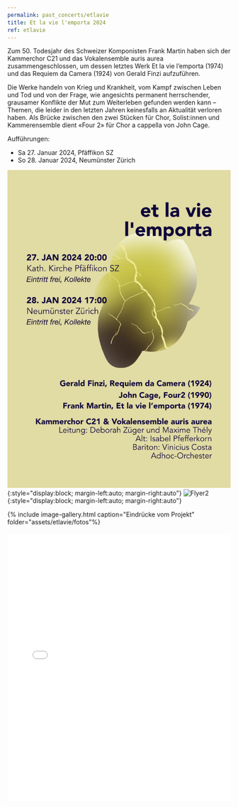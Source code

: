 ```yaml
---
permalink: past_concerts/etlavie
title: Et la vie l'emporta 2024
ref: etlavie
---
```



Zum 50. Todesjahr des Schweizer Komponisten Frank Martin haben sich der Kammerchor C21 und das Vokalensemble auris aurea zusammengeschlossen, um dessen letztes Werk Et la vie l’emporta (1974) und das Requiem da Camera (1924) von Gerald Finzi aufzuführen.

Die Werke handeln von Krieg und Krankheit, vom Kampf zwischen Leben und Tod und von der Frage, wie angesichts permanent herrschender, grausamer Konflikte der Mut zum Weiterleben gefunden werden kann – Themen, die leider in den letzten Jahren keinesfalls an Aktualität verloren haben. Als Brücke zwischen den zwei Stücken für Chor, Solist:innen und Kammerensemble dient «Four 2» für Chor a cappella von John Cage.


Aufführungen:
- Sa 27. Januar 2024, Pfäffikon SZ
- So 28. Januar 2024, Neumünster Zürich

![Flyer1](/assets/etlavie/FlyerEtlavie-0.png){:style="display:block; margin-left:auto; margin-right:auto"}
![Flyer2](/assets/etlavie/FlyerEtlavie-1.png){:style="display:block; margin-left:auto; margin-right:auto"}

{% include image-gallery.html caption="Eindrücke vom Projekt" folder="assets/etlavie/fotos"%}

<iframe src="/assets/etlavie/Zeitungsartikel.pdf" width="100%" height="600px" style="border: none; display: block; margin: 20px auto;"></iframe>
